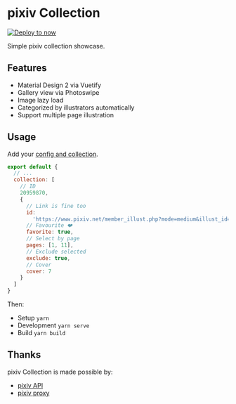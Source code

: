 # pixiv Collection

[![Deploy to now](https://deploy.now.sh/static/button.svg)](https://deploy.now.sh/?repo=https://github.com/kidonng/pixiv-collection)

Simple pixiv collection showcase.

## Features

- Material Design 2 via Vuetify
- Gallery view via Photoswipe
- Image lazy load
- Categorized by illustrators automatically
- Support multiple page illustration

## Usage

Add your [config and collection](./config.js).

```js
export default {
  // ...
  collection: [
    // ID
    20959870,
    {
      // Link is fine too
      id:
        'https://www.pixiv.net/member_illust.php?mode=medium&illust_id=20959870',
      // Favourite ❤️
      favorite: true,
      // Select by page
      pages: [1, 11],
      // Exclude selected
      exclude: true,
      // Cover
      cover: 7
    }
  ]
}
```

Then:

- Setup `yarn`
- Development `yarn serve`
- Build `yarn build`

## Thanks

pixiv Collection is made possible by:

- [pixiv API](https://api.imjad.cn/pixiv_v2.md)
- [pixiv proxy](https://pixiv.cat/reverseproxy.html)
